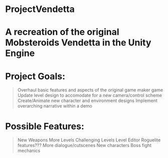 # ProjectVendetta
# A recreation of the original Mobsteroids Vendetta in the Unity Engine

# Project Goals:
> Overhaul basic features and aspects of the original game maker game
> Update level design to accomodate for a new camera/control scheme
> Create/Animate new character and environment designs
> Implement overarching narrative within a demo

# Possible Features:
> New Weapons
> More Levels
> Challenging Levels
> Level Editor
> Roguelite features???
> More dialogue/cutscenes
> New characters
> Boss fight mechanics